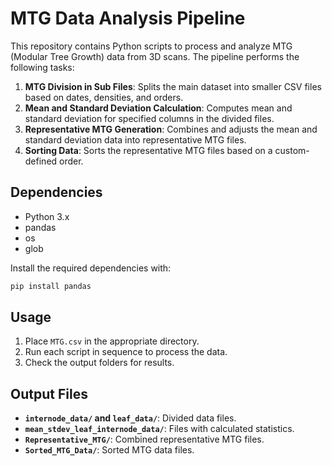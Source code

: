 # MTG Data Analysis Pipeline

This repository contains Python scripts to process and analyze MTG (Modular Tree Growth) data from 3D scans. The pipeline performs the following tasks:

1. **MTG Division in Sub Files**: Splits the main dataset into smaller CSV files based on dates, densities, and orders.
2. **Mean and Standard Deviation Calculation**: Computes mean and standard deviation for specified columns in the divided files.
3. **Representative MTG Generation**: Combines and adjusts the mean and standard deviation data into representative MTG files.
4. **Sorting Data**: Sorts the representative MTG files based on a custom-defined order.

## Dependencies

- Python 3.x
- pandas
- os
- glob

Install the required dependencies with:
```bash
pip install pandas
```

## Usage

1. Place `MTG.csv` in the appropriate directory.
2. Run each script in sequence to process the data.
3. Check the output folders for results.

## Output Files

- **`internode_data/` and `leaf_data/`**: Divided data files.
- **`mean_stdev_leaf_internode_data/`**: Files with calculated statistics.
- **`Representative_MTG/`**: Combined representative MTG files.
- **`Sorted_MTG_Data/`**: Sorted MTG data files.
